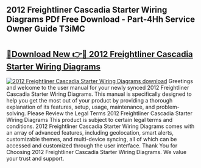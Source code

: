 ## 2012 Freightliner Cascadia Starter Wiring Diagrams PDf Free Download - Part-4Hh Service Owner Guide T3iMC

# <h2><a href="http://dfrjt2.blite.top/?on=2012+Freightliner+Cascadia+Starter+Wiring+Diagrams">🔗Download New 👉🔴 2012 Freightliner Cascadia Starter Wiring Diagrams</a></h2>

[![2012 Freightliner Cascadia Starter Wiring Diagrams download](https://i.imgur.com/lujVjoI.png)](http://dfrjt2.blite.top/?on=2012+Freightliner+Cascadia+Starter+Wiring+Diagrams)
Greetings and welcome to the user manual for your newly synced 2012 Freightliner Cascadia Starter Wiring Diagrams. This manual is specifically designed to help you get the most out of your product by providing a thorough explanation of its features, setup, usage, maintenance, and problem-solving. Please Review the Legal Terms 2012 Freightliner Cascadia Starter Wiring Diagrams This product is subject to certain legal terms and conditions. 2012 Freightliner Cascadia Starter Wiring Diagrams comes with an array of advanced features, including geolocation, smart alerts, customizable themes, and multi-device syncing, all of which can be accessed and customized through the user interface. Thank You for Choosing 2012 Freightliner Cascadia Starter Wiring Diagrams. We value your trust and support.
